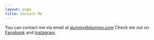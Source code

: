 ```yaml
---
layout: page
title: Contact Me
---
```

You can contact me via email at [dummy@dummy.com](mailto:dummy@dummy.com)
Check me out on [Facebook](http://facebook.com) and [Instagram](http://instagram.com).
